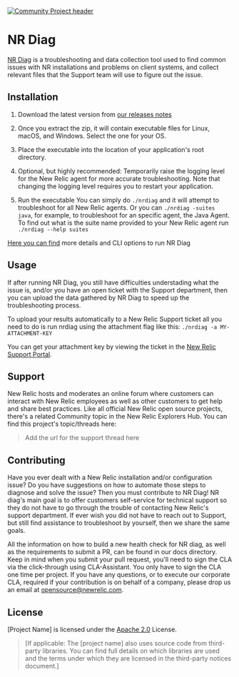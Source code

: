 [![Community Project header](https://github.com/newrelic/opensource-website/raw/master/src/images/categories/Community_Project.png)](https://opensource.newrelic.com/oss-category/#community-project)

# NR Diag

[NR Diag](https://docs.newrelic.com/docs/using-new-relic/cross-product-functions/troubleshooting/new-relic-diagnostics) is a troubleshooting and data collection tool used to find common issues with NR installations and problems on client systems, and collect relevant files that the Support team will use to figure out the issue.

## Installation

1. Download the latest version from [our releases notes](https://docs.newrelic.com/docs/release-notes/platform-release-notes/diagnostics-release-notes)

2. Once you extract the zip, it will contain executable files for Linux, macOS, and Windows. Select the one for your OS.

3. Place the executable into the location of your application's root directory.

4. Optional, but highly recommended: Temporarily raise the logging level for the New Relic agent for more accurate troubleshooting. Note that changing the logging level requires you to restart your application.

5. Run the executable 
You can simply do `./nrdiag` and it will attempt to troubleshoot for all New Relic agents. Or you can `./nrdiag -suites java`, for example, to troubleshoot for an specific agent, the Java Agent. To find out what is the suite name provided to your New Relic agent run `./nrdiag --help suites`

[Here you can find](https://docs.newrelic.com/docs/using-new-relic/cross-product-functions/troubleshooting/new-relic-diagnostics#cli-options) more details and CLI options to run NR Diag


## Usage
If after running NR Diag, you still have difficulties understading what the issue is, and/or you have an open ticket with the Support department, then you can upload the data gathered by NR Diag to speed up the troubleshooting process.

To upload your results automatically to a New Relic Support ticket all you need to do is run nrdiag using the attachment flag like this: `./nrdiag -a MY-ATTACHMENT-KEY`

You can get your attachment key by viewing the ticket in the [New Relic Support Portal](https://support.newrelic.com).


## Support

New Relic hosts and moderates an online forum where customers can interact with New Relic employees as well as other customers to get help and share best practices. Like all official New Relic open source projects, there's a related Community topic in the New Relic Explorers Hub. You can find this project's topic/threads here:

>Add the url for the support thread here

## Contributing
Have you ever dealt with a New Relic installation and/or configuration issue? Do you have suggestions on how to automate those steps to diagnose and solve the issue? Then you must contribute to NR Diag! 
NR diag's main goal is to offer customers self-service for technical support so they do not have to go through the trouble of contacting New Relic's support department. If ever wish you did not have to reach out to Support, but still find assistance to troubleshoot by yourself, then we share the same goals. 

All the information on how to build a new health check for NR diag, as well as the requirements to submit a PR, can be found in our docs directory.
Keep in mind when you submit your pull request, you'll need to sign the CLA via the click-through using CLA-Assistant. You only have to sign the CLA one time per project.
If you have any questions, or to execute our corporate CLA, required if your contribution is on behalf of a company, please drop us an email at opensource@newrelic.com.

## License
[Project Name] is licensed under the [Apache 2.0](http://apache.org/licenses/LICENSE-2.0.txt) License.
>[If applicable: The [project name] also uses source code from third-party libraries. You can find full details on which libraries are used and the terms under which they are licensed in the third-party notices document.]
